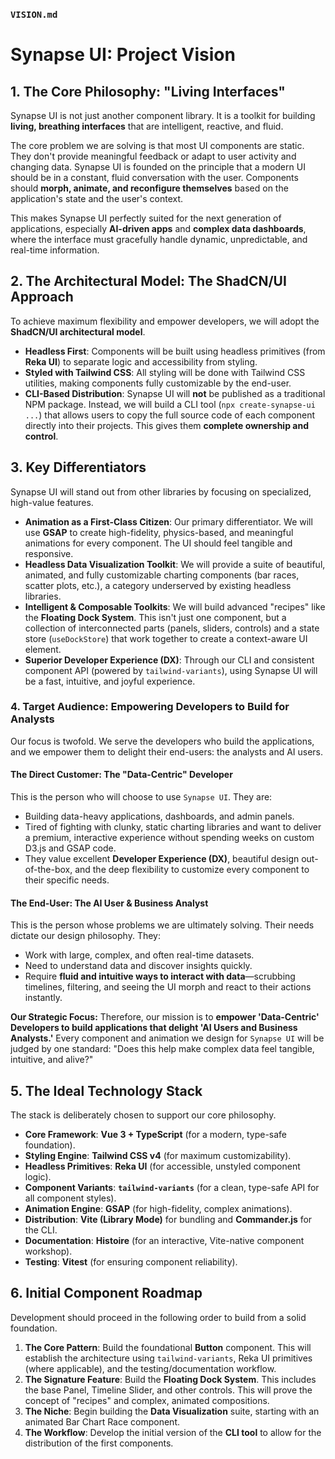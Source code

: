 ### `VISION.md`

# Synapse UI: Project Vision

## 1. The Core Philosophy: "Living Interfaces"

Synapse UI is not just another component library. It is a toolkit for building **living, breathing interfaces** that are intelligent, reactive, and fluid.

The core problem we are solving is that most UI components are static. They don't provide meaningful feedback or adapt to user activity and changing data. Synapse UI is founded on the principle that a modern UI should be in a constant, fluid conversation with the user. Components should **morph, animate, and reconfigure themselves** based on the application's state and the user's context.

This makes Synapse UI perfectly suited for the next generation of applications, especially **AI-driven apps** and **complex data dashboards**, where the interface must gracefully handle dynamic, unpredictable, and real-time information.

## 2. The Architectural Model: The ShadCN/UI Approach

To achieve maximum flexibility and empower developers, we will adopt the **ShadCN/UI architectural model**.

* **Headless First**: Components will be built using headless primitives (from **Reka UI**) to separate logic and accessibility from styling.
* **Styled with Tailwind CSS**: All styling will be done with Tailwind CSS utilities, making components fully customizable by the end-user.
* **CLI-Based Distribution**: Synapse UI will **not** be published as a traditional NPM package. Instead, we will build a CLI tool (`npx create-synapse-ui ...`) that allows users to copy the full source code of each component directly into their projects. This gives them **complete ownership and control**.

## 3. Key Differentiators

Synapse UI will stand out from other libraries by focusing on specialized, high-value features.

* **Animation as a First-Class Citizen**: Our primary differentiator. We will use **GSAP** to create high-fidelity, physics-based, and meaningful animations for every component. The UI should feel tangible and responsive.
* **Headless Data Visualization Toolkit**: We will provide a suite of beautiful, animated, and fully customizable charting components (bar races, scatter plots, etc.), a category underserved by existing headless libraries.
* **Intelligent & Composable Toolkits**: We will build advanced "recipes" like the **Floating Dock System**. This isn't just one component, but a collection of interconnected parts (panels, sliders, controls) and a state store (`useDockStore`) that work together to create a context-aware UI element.
* **Superior Developer Experience (DX)**: Through our CLI and consistent component API (powered by `tailwind-variants`), using Synapse UI will be a fast, intuitive, and joyful experience.

### 4. Target Audience: Empowering Developers to Build for Analysts

Our focus is twofold. We serve the developers who build the applications, and we empower them to delight their end-users: the analysts and AI users.

#### The Direct Customer: The "Data-Centric" Developer

This is the person who will choose to use `Synapse UI`. They are:
* Building data-heavy applications, dashboards, and admin panels.
* Tired of fighting with clunky, static charting libraries and want to deliver a premium, interactive experience without spending weeks on custom D3.js and GSAP code.
* They value excellent **Developer Experience (DX)**, beautiful design out-of-the-box, and the deep flexibility to customize every component to their specific needs.

#### The End-User: The AI User & Business Analyst

This is the person whose problems we are ultimately solving. Their needs dictate our design philosophy. They:
* Work with large, complex, and often real-time datasets.
* Need to understand data and discover insights quickly.
* Require **fluid and intuitive ways to interact with data**—scrubbing timelines, filtering, and seeing the UI morph and react to their actions instantly.

**Our Strategic Focus:**
Therefore, our mission is to **empower 'Data-Centric' Developers to build applications that delight 'AI Users and Business Analysts.'** Every component and animation we design for `Synapse UI` will be judged by one standard: "Does this help make complex data feel tangible, intuitive, and alive?"

## 5. The Ideal Technology Stack

The stack is deliberately chosen to support our core philosophy.

* **Core Framework**: **Vue 3 + TypeScript** (for a modern, type-safe foundation).
* **Styling Engine**: **Tailwind CSS v4** (for maximum customizability).
* **Headless Primitives**: **Reka UI** (for accessible, unstyled component logic).
* **Component Variants**: **`tailwind-variants`** (for a clean, type-safe API for all component styles).
* **Animation Engine**: **GSAP** (for high-fidelity, complex animations).
* **Distribution**: **Vite (Library Mode)** for bundling and **Commander.js** for the CLI.
* **Documentation**: **Histoire** (for an interactive, Vite-native component workshop).
* **Testing**: **Vitest** (for ensuring component reliability).

## 6. Initial Component Roadmap

Development should proceed in the following order to build from a solid foundation.

1.  **The Core Pattern**: Build the foundational **Button** component. This will establish the architecture using `tailwind-variants`, Reka UI primitives (where applicable), and the testing/documentation workflow.
2.  **The Signature Feature**: Build the **Floating Dock System**. This includes the base Panel, Timeline Slider, and other controls. This will prove the concept of "recipes" and complex, animated compositions.
3.  **The Niche**: Begin building the **Data Visualization** suite, starting with an animated Bar Chart Race component.
4.  **The Workflow**: Develop the initial version of the **CLI tool** to allow for the distribution of the first components.
